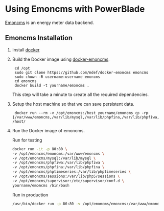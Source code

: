 Using Emoncms with PowerBlade
=================================================

[Emoncms](http://emoncms.org/site/home) is an energy meter data backend.


Emoncms Installation
--------------------

1. Install [docker](http://docs.docker.com/engine/installation/)

2. Build the Docker image using [docker-emoncms](https://github.com/mdef/docker-emoncms).

        cd /opt
        sudo git clone https://github.com/mdef/docker-emoncms emoncms
        sudo chown -R username:username emoncms
        cd emoncms
        docker build -t yourname/emoncms .
        
    This step will take a minute to create all the required dependencies.

3. Setup the host machine so that we can save persistent data.

        docker run --rm -v /opt/emoncms:/host yourname/emoncms cp -rp {/var/www/emoncms,/var/lib/mysql,/var/lib/phpfina,/var/lib/phpfiwa,/var/lib/phptimeseries} /host/

4. Run the Docker image of emoncms.

    Run for testing
    ```bash
    docker run -it -p 80:80 \
    -v /opt/emoncms/emoncms:/var/www/emoncms \ 
    -v /opt/emoncms/mysql:/var/lib/mysql \
    -v /opt/emoncms/phpfiwa:/var/lib/phpfiwa \
    -v /opt/emoncms/phpfina:/var/lib/phpfina \
    -v /opt/emoncms/phptimeseries:/var/lib/phptimeseries \
    -v /opt/emoncms/sessions:/var/lib/php5/sessions \
    -v /opt/emoncms/supervisor:/etc/supervisor/conf.d \
    yourname/emoncms /bin/bash 
    ```

    Run in production
    ```bash
    /usr/bin/docker run -p 80:80 -v /opt/emoncms/emoncms:/var/www/emoncms -v /opt/emoncms/mysql:/var/lib/mysql -v /opt/emoncms/phpfiwa:/var/lib/phpfiwa -v /opt/emoncms/phpfina:/var/lib/phpfina -v /opt/emoncms/phptimeseries:/var/lib/phptimeseries -v /opt/emoncms/sessions:/var/lib/php5/sessions -v /opt/emoncms/supervisor:/etc/supervisor/conf.d yourname/emoncms /usr/bin/supervisord -n -c /etc/supervisor/supervisord.conf
    ```

